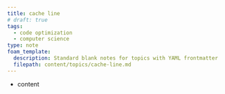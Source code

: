 ```yaml
---
title: cache line
# draft: true
tags:
  - code optimization
  - computer science
type: note
foam_template:
  description: Standard blank notes for topics with YAML frontmatter
  filepath: content/topics/cache-line.md
---
```


* content

